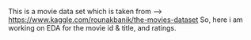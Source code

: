 This is a movie data set which is taken from --> https://www.kaggle.com/rounakbanik/the-movies-dataset
So, here i am working on EDA for the movie id & title, and ratings.